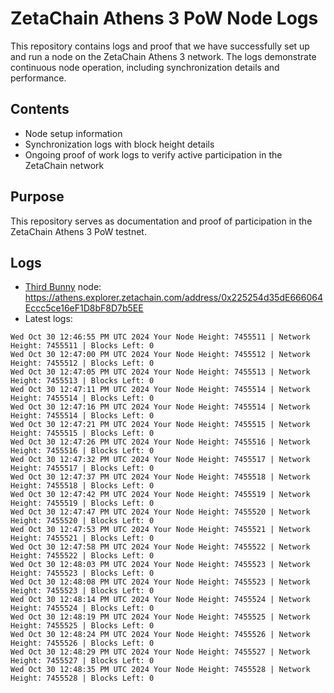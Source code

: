 # ZetaChain Athens 3 PoW Node Logs
This repository contains logs and proof that we have successfully set up and run a node on the ZetaChain Athens 3 network. The logs demonstrate continuous node operation, including synchronization details and performance.

## Contents
- Node setup information
- Synchronization logs with block height details
- Ongoing proof of work logs to verify active participation in the ZetaChain network

## Purpose
This repository serves as documentation and proof of participation in the ZetaChain Athens 3 PoW testnet.

## Logs

- [Third Bunny](https://thirdbunny.xyz/) node: https://athens.explorer.zetachain.com/address/0x225254d35dE666064Eccc5ce16eF1D8bF8D7b5EE
- Latest logs:
```
Wed Oct 30 12:46:55 PM UTC 2024 Your Node Height: 7455511 | Network Height: 7455511 | Blocks Left: 0
Wed Oct 30 12:47:00 PM UTC 2024 Your Node Height: 7455512 | Network Height: 7455512 | Blocks Left: 0
Wed Oct 30 12:47:05 PM UTC 2024 Your Node Height: 7455513 | Network Height: 7455513 | Blocks Left: 0
Wed Oct 30 12:47:11 PM UTC 2024 Your Node Height: 7455514 | Network Height: 7455514 | Blocks Left: 0
Wed Oct 30 12:47:16 PM UTC 2024 Your Node Height: 7455514 | Network Height: 7455514 | Blocks Left: 0
Wed Oct 30 12:47:21 PM UTC 2024 Your Node Height: 7455515 | Network Height: 7455515 | Blocks Left: 0
Wed Oct 30 12:47:26 PM UTC 2024 Your Node Height: 7455516 | Network Height: 7455516 | Blocks Left: 0
Wed Oct 30 12:47:32 PM UTC 2024 Your Node Height: 7455517 | Network Height: 7455517 | Blocks Left: 0
Wed Oct 30 12:47:37 PM UTC 2024 Your Node Height: 7455518 | Network Height: 7455518 | Blocks Left: 0
Wed Oct 30 12:47:42 PM UTC 2024 Your Node Height: 7455519 | Network Height: 7455519 | Blocks Left: 0
Wed Oct 30 12:47:47 PM UTC 2024 Your Node Height: 7455520 | Network Height: 7455520 | Blocks Left: 0
Wed Oct 30 12:47:53 PM UTC 2024 Your Node Height: 7455521 | Network Height: 7455521 | Blocks Left: 0
Wed Oct 30 12:47:58 PM UTC 2024 Your Node Height: 7455522 | Network Height: 7455522 | Blocks Left: 0
Wed Oct 30 12:48:03 PM UTC 2024 Your Node Height: 7455523 | Network Height: 7455523 | Blocks Left: 0
Wed Oct 30 12:48:08 PM UTC 2024 Your Node Height: 7455523 | Network Height: 7455523 | Blocks Left: 0
Wed Oct 30 12:48:14 PM UTC 2024 Your Node Height: 7455524 | Network Height: 7455524 | Blocks Left: 0
Wed Oct 30 12:48:19 PM UTC 2024 Your Node Height: 7455525 | Network Height: 7455525 | Blocks Left: 0
Wed Oct 30 12:48:24 PM UTC 2024 Your Node Height: 7455526 | Network Height: 7455526 | Blocks Left: 0
Wed Oct 30 12:48:29 PM UTC 2024 Your Node Height: 7455527 | Network Height: 7455527 | Blocks Left: 0
Wed Oct 30 12:48:35 PM UTC 2024 Your Node Height: 7455528 | Network Height: 7455528 | Blocks Left: 0
```
